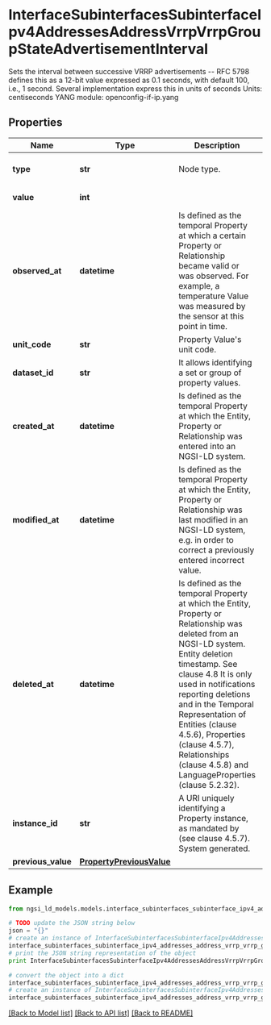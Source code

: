 # InterfaceSubinterfacesSubinterfaceIpv4AddressesAddressVrrpVrrpGroupStateAdvertisementInterval

Sets the interval between successive VRRP advertisements -- RFC 5798 defines this as a 12-bit value expressed as 0.1 seconds, with default 100, i.e., 1 second. Several implementation express this in units of seconds  Units: centiseconds  YANG module: openconfig-if-ip.yang 

## Properties

Name | Type | Description | Notes
------------ | ------------- | ------------- | -------------
**type** | **str** | Node type.  | [optional] [default to 'Property']
**value** | **int** |  | [default to 100]
**observed_at** | **datetime** | Is defined as the temporal Property at which a certain Property or Relationship became valid or was observed. For example, a temperature Value was measured by the sensor at this point in time.  | [optional] 
**unit_code** | **str** | Property Value&#39;s unit code.  | [optional] 
**dataset_id** | **str** | It allows identifying a set or group of property values.  | [optional] 
**created_at** | **datetime** | Is defined as the temporal Property at which the Entity, Property or Relationship was entered into an NGSI-LD system.  | [optional] [readonly] 
**modified_at** | **datetime** | Is defined as the temporal Property at which the Entity, Property or Relationship was last modified in an NGSI-LD system, e.g. in order to correct a previously entered incorrect value.  | [optional] [readonly] 
**deleted_at** | **datetime** | Is defined as the temporal Property at which the Entity, Property or Relationship was deleted from an NGSI-LD system.  Entity deletion timestamp. See clause 4.8 It is only used in notifications reporting deletions and in the Temporal Representation of Entities (clause 4.5.6), Properties (clause 4.5.7), Relationships (clause 4.5.8) and LanguageProperties (clause 5.2.32).  | [optional] [readonly] 
**instance_id** | **str** | A URI uniquely identifying a Property instance, as mandated by (see clause 4.5.7). System generated.  | [optional] [readonly] 
**previous_value** | [**PropertyPreviousValue**](PropertyPreviousValue.md) |  | [optional] 

## Example

```python
from ngsi_ld_models.models.interface_subinterfaces_subinterface_ipv4_addresses_address_vrrp_vrrp_group_state_advertisement_interval import InterfaceSubinterfacesSubinterfaceIpv4AddressesAddressVrrpVrrpGroupStateAdvertisementInterval

# TODO update the JSON string below
json = "{}"
# create an instance of InterfaceSubinterfacesSubinterfaceIpv4AddressesAddressVrrpVrrpGroupStateAdvertisementInterval from a JSON string
interface_subinterfaces_subinterface_ipv4_addresses_address_vrrp_vrrp_group_state_advertisement_interval_instance = InterfaceSubinterfacesSubinterfaceIpv4AddressesAddressVrrpVrrpGroupStateAdvertisementInterval.from_json(json)
# print the JSON string representation of the object
print InterfaceSubinterfacesSubinterfaceIpv4AddressesAddressVrrpVrrpGroupStateAdvertisementInterval.to_json()

# convert the object into a dict
interface_subinterfaces_subinterface_ipv4_addresses_address_vrrp_vrrp_group_state_advertisement_interval_dict = interface_subinterfaces_subinterface_ipv4_addresses_address_vrrp_vrrp_group_state_advertisement_interval_instance.to_dict()
# create an instance of InterfaceSubinterfacesSubinterfaceIpv4AddressesAddressVrrpVrrpGroupStateAdvertisementInterval from a dict
interface_subinterfaces_subinterface_ipv4_addresses_address_vrrp_vrrp_group_state_advertisement_interval_form_dict = interface_subinterfaces_subinterface_ipv4_addresses_address_vrrp_vrrp_group_state_advertisement_interval.from_dict(interface_subinterfaces_subinterface_ipv4_addresses_address_vrrp_vrrp_group_state_advertisement_interval_dict)
```
[[Back to Model list]](../README.md#documentation-for-models) [[Back to API list]](../README.md#documentation-for-api-endpoints) [[Back to README]](../README.md)


